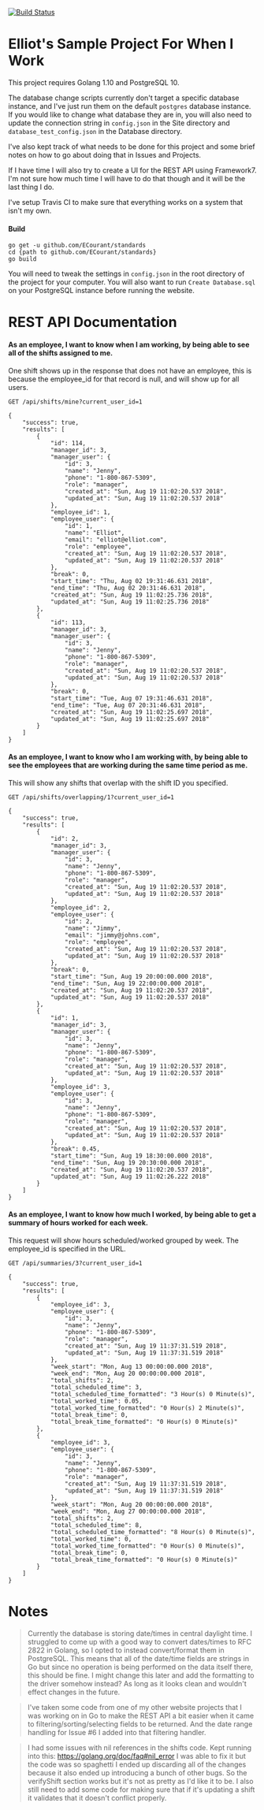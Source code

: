 [![Build Status](https://travis-ci.com/ECourant/standards.svg?branch=master)](https://travis-ci.com/ECourant/standards)

# Elliot's Sample Project For When I Work

This project requires Golang 1.10 and PostgreSQL 10. 

The database change scripts currently don't target a specific database instance, and I've just run them on the default `postgres` database instance. If you would like to change what database they are in, you will also need to update the connection string in `config.json` in the Site directory and `database_test_config.json` in the Database directory.

I've also kept track of what needs to be done for this project and some brief notes on how to go about doing that in Issues and Projects. 

If I have time I will also try to create a UI for the REST API using Framework7. I'm not sure how much time I will have to do that though and it will be the last thing I do. 

I've setup Travis CI to make sure that everything works on a system that isn't my own. 

#### Build
```
go get -u github.com/ECourant/standards
cd {path to github.com/ECourant/standards}
go build
```

You will need to tweak the settings in `config.json` in the root directory of the project for your computer. 
You will also want to run `Create Database.sql` on your PostgreSQL instance before running the website.




# REST API Documentation

#### As an employee, I want to know when I am working, by being able to see all of the shifts assigned to me.
One shift shows up in the response that does not have an employee, this is because the employee_id for that record is null, and will show up for all users.
```http request
GET /api/shifts/mine?current_user_id=1

{
    "success": true,
    "results": [
        {
            "id": 114,
            "manager_id": 3,
            "manager_user": {
                "id": 3,
                "name": "Jenny",
                "phone": "1-800-867-5309",
                "role": "manager",
                "created_at": "Sun, Aug 19 11:02:20.537 2018",
                "updated_at": "Sun, Aug 19 11:02:20.537 2018"
            },
            "employee_id": 1,
            "employee_user": {
                "id": 1,
                "name": "Elliot",
                "email": "elliot@elliot.com",
                "role": "employee",
                "created_at": "Sun, Aug 19 11:02:20.537 2018",
                "updated_at": "Sun, Aug 19 11:02:20.537 2018"
            },
            "break": 0,
            "start_time": "Thu, Aug 02 19:31:46.631 2018",
            "end_time": "Thu, Aug 02 20:31:46.631 2018",
            "created_at": "Sun, Aug 19 11:02:25.736 2018",
            "updated_at": "Sun, Aug 19 11:02:25.736 2018"
        },
        {
            "id": 113,
            "manager_id": 3,
            "manager_user": {
                "id": 3,
                "name": "Jenny",
                "phone": "1-800-867-5309",
                "role": "manager",
                "created_at": "Sun, Aug 19 11:02:20.537 2018",
                "updated_at": "Sun, Aug 19 11:02:20.537 2018"
            },
            "break": 0,
            "start_time": "Tue, Aug 07 19:31:46.631 2018",
            "end_time": "Tue, Aug 07 20:31:46.631 2018",
            "created_at": "Sun, Aug 19 11:02:25.697 2018",
            "updated_at": "Sun, Aug 19 11:02:25.697 2018"
        }
    ]
}
```


#### As an employee, I want to know who I am working with, by being able to see the employees that are working during the same time period as me.
This will show any shifts that overlap with the shift ID you specified.
```http request
GET /api/shifts/overlapping/1?current_user_id=1

{
    "success": true,
    "results": [
        {
            "id": 2,
            "manager_id": 3,
            "manager_user": {
                "id": 3,
                "name": "Jenny",
                "phone": "1-800-867-5309",
                "role": "manager",
                "created_at": "Sun, Aug 19 11:02:20.537 2018",
                "updated_at": "Sun, Aug 19 11:02:20.537 2018"
            },
            "employee_id": 2,
            "employee_user": {
                "id": 2,
                "name": "Jimmy",
                "email": "jimmy@johns.com",
                "role": "employee",
                "created_at": "Sun, Aug 19 11:02:20.537 2018",
                "updated_at": "Sun, Aug 19 11:02:20.537 2018"
            },
            "break": 0,
            "start_time": "Sun, Aug 19 20:00:00.000 2018",
            "end_time": "Sun, Aug 19 22:00:00.000 2018",
            "created_at": "Sun, Aug 19 11:02:20.537 2018",
            "updated_at": "Sun, Aug 19 11:02:20.537 2018"
        },
        {
            "id": 1,
            "manager_id": 3,
            "manager_user": {
                "id": 3,
                "name": "Jenny",
                "phone": "1-800-867-5309",
                "role": "manager",
                "created_at": "Sun, Aug 19 11:02:20.537 2018",
                "updated_at": "Sun, Aug 19 11:02:20.537 2018"
            },
            "employee_id": 3,
            "employee_user": {
                "id": 3,
                "name": "Jenny",
                "phone": "1-800-867-5309",
                "role": "manager",
                "created_at": "Sun, Aug 19 11:02:20.537 2018",
                "updated_at": "Sun, Aug 19 11:02:20.537 2018"
            },
            "break": 0.45,
            "start_time": "Sun, Aug 19 18:30:00.000 2018",
            "end_time": "Sun, Aug 19 20:30:00.000 2018",
            "created_at": "Sun, Aug 19 11:02:20.537 2018",
            "updated_at": "Sun, Aug 19 11:02:26.222 2018"
        }
    ]
}
```

#### As an employee, I want to know how much I worked, by being able to get a summary of hours worked for each week.
This request will show hours scheduled/worked grouped by week. The employee_id is specified in the URL.
```http request
GET /api/summaries/3?current_user_id=1

{
    "success": true,
    "results": [
        {
            "employee_id": 3,
            "employee_user": {
                "id": 3,
                "name": "Jenny",
                "phone": "1-800-867-5309",
                "role": "manager",
                "created_at": "Sun, Aug 19 11:37:31.519 2018",
                "updated_at": "Sun, Aug 19 11:37:31.519 2018"
            },
            "week_start": "Mon, Aug 13 00:00:00.000 2018",
            "week_end": "Mon, Aug 20 00:00:00.000 2018",
            "total_shifts": 2,
            "total_scheduled_time": 3,
            "total_scheduled_time_formatted": "3 Hour(s) 0 Minute(s)",
            "total_worked_time": 0.05,
            "total_worked_time_formatted": "0 Hour(s) 2 Minute(s)",
            "total_break_time": 0,
            "total_break_time_formatted": "0 Hour(s) 0 Minute(s)"
        },
        {
            "employee_id": 3,
            "employee_user": {
                "id": 3,
                "name": "Jenny",
                "phone": "1-800-867-5309",
                "role": "manager",
                "created_at": "Sun, Aug 19 11:37:31.519 2018",
                "updated_at": "Sun, Aug 19 11:37:31.519 2018"
            },
            "week_start": "Mon, Aug 20 00:00:00.000 2018",
            "week_end": "Mon, Aug 27 00:00:00.000 2018",
            "total_shifts": 2,
            "total_scheduled_time": 8,
            "total_scheduled_time_formatted": "8 Hour(s) 0 Minute(s)",
            "total_worked_time": 0,
            "total_worked_time_formatted": "0 Hour(s) 0 Minute(s)",
            "total_break_time": 0,
            "total_break_time_formatted": "0 Hour(s) 0 Minute(s)"
        }
    ]
}
```     




# Notes
> Currently the database is storing date/times in central daylight time. I struggled to come up with a good way to convert dates/times to RFC 2822 in Golang, so I opted to instead convert/format them in PostgreSQL. This means that all of the date/time fields are strings in Go but since no operation is being performed on the data itself there, this should be fine. I might change this later and add the formatting to the driver somehow instead? As long as it looks clean and wouldn't effect changes in the future.

> I've taken some code from one of my other website projects that I was working on in Go to make the REST API a bit easier when it came to filtering/sorting/selecting fields to be returned. And the date range handling for Issue #6 I added into that filtering handler.

> I had some issues with nil references in the shifts code. Kept running into this: https://golang.org/doc/faq#nil_error I was able to fix it but the code was so spaghetti I ended up discarding all of the changes because it also ended up introducing a bunch of other bugs. So the verifyShift section works but it's not as pretty as I'd like it to be. I also still need to add some code for making sure that if it's updating a shift it validates that it doesn't conflict properly.
